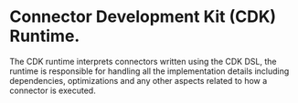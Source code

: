 # Connector Development Kit (CDK) Runtime.

The CDK runtime interprets connectors written using the CDK DSL, the runtime is responsible for handling all the implementation details including dependencies, optimizations
and any other aspects related to how a connector is executed.
